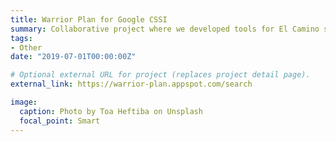 ```yaml
---
title: Warrior Plan for Google CSSI
summary: Collaborative project where we developed tools for El Camino students. I contributed the professor search algorithm and the python Django backend.
tags:
- Other
date: "2019-07-01T00:00:00Z"

# Optional external URL for project (replaces project detail page).
external_link: https://warrior-plan.appspot.com/search

image:
  caption: Photo by Toa Heftiba on Unsplash
  focal_point: Smart
---
```

